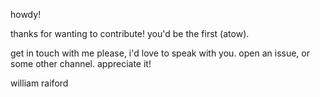 howdy!

thanks for wanting to contribute! you'd be the first (atow). 

get in touch with me please, i'd love to speak with you. open an issue, or some
other channel. appreciate it!

william raiford

